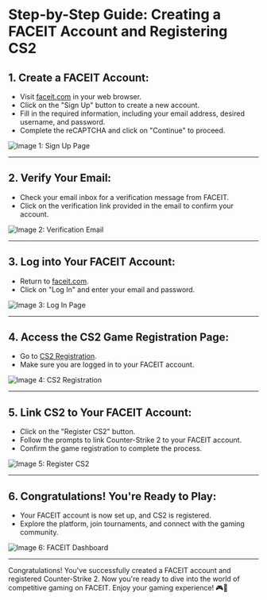 # Step-by-Step Guide: Creating a FACEIT Account and Registering CS2

## 1. **Create a FACEIT Account:**

   - Visit [faceit.com](https://faceit.com) in your web browser.
   - Click on the "Sign Up" button to create a new account.
   - Fill in the required information, including your email address, desired username, and password.
   - Complete the reCAPTCHA and click on "Continue" to proceed.

   ![Image 1: Sign Up Page](image1.png)

---

## 2. **Verify Your Email:**

   - Check your email inbox for a verification message from FACEIT.
   - Click on the verification link provided in the email to confirm your account.

   ![Image 2: Verification Email](image2.png)

---

## 3. **Log into Your FACEIT Account:**

   - Return to [faceit.com](https://faceit.com).
   - Click on "Log In" and enter your email and password.

   ![Image 3: Log In Page](image3.png)

---

## 4. **Access the CS2 Game Registration Page:**

   - Go to [CS2 Registration](https://www.faceit.com/en/register-game/cs2).
   - Make sure you are logged in to your FACEIT account.

   ![Image 4: CS2 Registration](image4.png)

---

## 5. **Link CS2 to Your FACEIT Account:**

   - Click on the "Register CS2" button.
   - Follow the prompts to link Counter-Strike 2 to your FACEIT account.
   - Confirm the game registration to complete the process.

   ![Image 5: Register CS2](image5.png)

---

## 6. **Congratulations! You're Ready to Play:**

   - Your FACEIT account is now set up, and CS2 is registered.
   - Explore the platform, join tournaments, and connect with the gaming community.

   ![Image 6: FACEIT Dashboard](image6.png)

---

Congratulations! You've successfully created a FACEIT account and registered Counter-Strike 2. Now you're ready to dive into the world of competitive gaming on FACEIT. Enjoy your gaming experience! 🎮🚀
